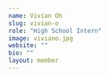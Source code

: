 ```yaml
---
name: Vivian Oh
slug: vivian-o
role: "High School Intern"
image: viviano.jpg
website: ""
bio: ""
layout: member
---
```


